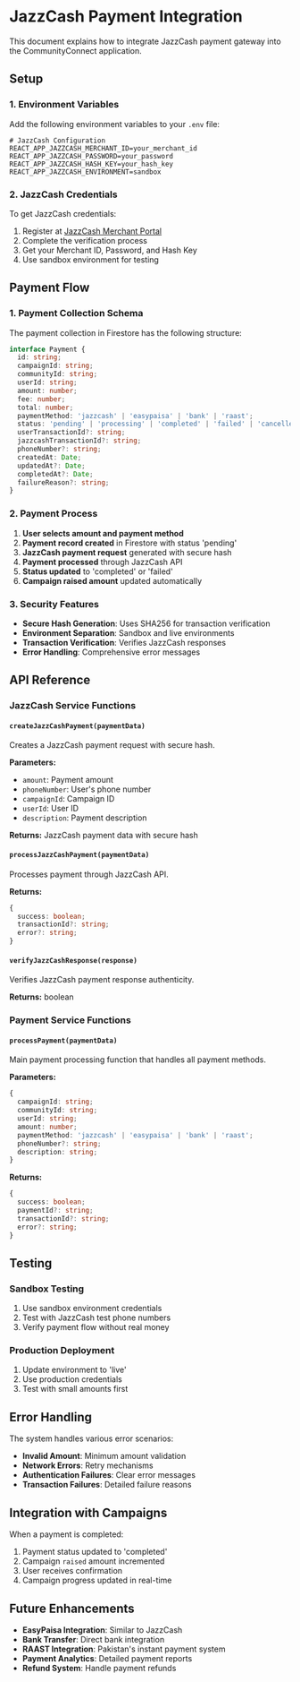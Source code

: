 # JazzCash Payment Integration

This document explains how to integrate JazzCash payment gateway into the CommunityConnect application.

## Setup

### 1. Environment Variables

Add the following environment variables to your `.env` file:

```env
# JazzCash Configuration
REACT_APP_JAZZCASH_MERCHANT_ID=your_merchant_id
REACT_APP_JAZZCASH_PASSWORD=your_password
REACT_APP_JAZZCASH_HASH_KEY=your_hash_key
REACT_APP_JAZZCASH_ENVIRONMENT=sandbox
```

### 2. JazzCash Credentials

To get JazzCash credentials:
1. Register at [JazzCash Merchant Portal](https://merchant.jazzcash.com.pk/)
2. Complete the verification process
3. Get your Merchant ID, Password, and Hash Key
4. Use sandbox environment for testing

## Payment Flow

### 1. Payment Collection Schema

The payment collection in Firestore has the following structure:

```typescript
interface Payment {
  id: string;
  campaignId: string;
  communityId: string;
  userId: string;
  amount: number;
  fee: number;
  total: number;
  paymentMethod: 'jazzcash' | 'easypaisa' | 'bank' | 'raast';
  status: 'pending' | 'processing' | 'completed' | 'failed' | 'cancelled';
  userTransactionId?: string;
  jazzcashTransactionId?: string;
  phoneNumber?: string;
  createdAt: Date;
  updatedAt?: Date;
  completedAt?: Date;
  failureReason?: string;
}
```

### 2. Payment Process

1. **User selects amount and payment method**
2. **Payment record created** in Firestore with status 'pending'
3. **JazzCash payment request** generated with secure hash
4. **Payment processed** through JazzCash API
5. **Status updated** to 'completed' or 'failed'
6. **Campaign raised amount** updated automatically

### 3. Security Features

- **Secure Hash Generation**: Uses SHA256 for transaction verification
- **Environment Separation**: Sandbox and live environments
- **Transaction Verification**: Verifies JazzCash responses
- **Error Handling**: Comprehensive error messages

## API Reference

### JazzCash Service Functions

#### `createJazzCashPayment(paymentData)`
Creates a JazzCash payment request with secure hash.

**Parameters:**
- `amount`: Payment amount
- `phoneNumber`: User's phone number
- `campaignId`: Campaign ID
- `userId`: User ID
- `description`: Payment description

**Returns:** JazzCash payment data with secure hash

#### `processJazzCashPayment(paymentData)`
Processes payment through JazzCash API.

**Returns:** 
```typescript
{
  success: boolean;
  transactionId?: string;
  error?: string;
}
```

#### `verifyJazzCashResponse(response)`
Verifies JazzCash payment response authenticity.

**Returns:** boolean

### Payment Service Functions

#### `processPayment(paymentData)`
Main payment processing function that handles all payment methods.

**Parameters:**
```typescript
{
  campaignId: string;
  communityId: string;
  userId: string;
  amount: number;
  paymentMethod: 'jazzcash' | 'easypaisa' | 'bank' | 'raast';
  phoneNumber?: string;
  description: string;
}
```

**Returns:**
```typescript
{
  success: boolean;
  paymentId?: string;
  transactionId?: string;
  error?: string;
}
```

## Testing

### Sandbox Testing
1. Use sandbox environment credentials
2. Test with JazzCash test phone numbers
3. Verify payment flow without real money

### Production Deployment
1. Update environment to 'live'
2. Use production credentials
3. Test with small amounts first

## Error Handling

The system handles various error scenarios:

- **Invalid Amount**: Minimum amount validation
- **Network Errors**: Retry mechanisms
- **Authentication Failures**: Clear error messages
- **Transaction Failures**: Detailed failure reasons

## Integration with Campaigns

When a payment is completed:
1. Payment status updated to 'completed'
2. Campaign `raised` amount incremented
3. User receives confirmation
4. Campaign progress updated in real-time

## Future Enhancements

- **EasyPaisa Integration**: Similar to JazzCash
- **Bank Transfer**: Direct bank integration
- **RAAST Integration**: Pakistan's instant payment system
- **Payment Analytics**: Detailed payment reports
- **Refund System**: Handle payment refunds

